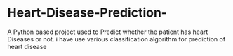 # Heart-Disease-Prediction-
A Python based project used to Predict whether the patient has heart Diseases or not. i have use various classification algorithm for prediction of heart disease
